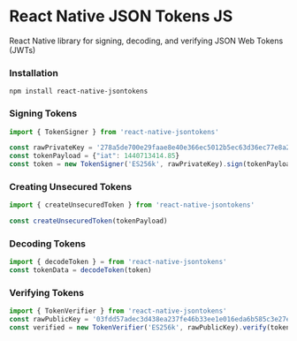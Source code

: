 # React Native JSON Tokens JS


React Native library for signing, decoding, and verifying JSON Web Tokens (JWTs)

### Installation

```
npm install react-native-jsontokens
```

### Signing Tokens

```js
import { TokenSigner } from 'react-native-jsontokens'

const rawPrivateKey = '278a5de700e29faae8e40e366ec5012b5ec63d36ec77e8a2417154cc1d25383f'
const tokenPayload = {"iat": 1440713414.85}
const token = new TokenSigner('ES256k', rawPrivateKey).sign(tokenPayload)
```

### Creating Unsecured Tokens

```js
import { createUnsecuredToken } from 'react-native-jsontokens'

const createUnsecuredToken(tokenPayload)
```

### Decoding Tokens

```js
import { decodeToken } = from 'react-native-jsontokens'
const tokenData = decodeToken(token)
```

### Verifying Tokens

```js
import { TokenVerifier } from 'react-native-jsontokens'
const rawPublicKey = '03fdd57adec3d438ea237fe46b33ee1e016eda6b585c3e27ea66686c2ea5358479'
const verified = new TokenVerifier('ES256k', rawPublicKey).verify(token)
